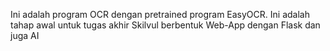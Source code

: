 Ini adalah program OCR dengan pretrained program EasyOCR. Ini adalah tahap awal untuk tugas akhir Skilvul berbentuk Web-App dengan Flask dan juga AI
